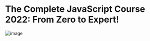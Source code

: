 # The Complete JavaScript Course 2022: From Zero to Expert!
![image](https://user-images.githubusercontent.com/103274587/186224650-c4633649-d200-422d-b7bc-57e74905226b.png)
